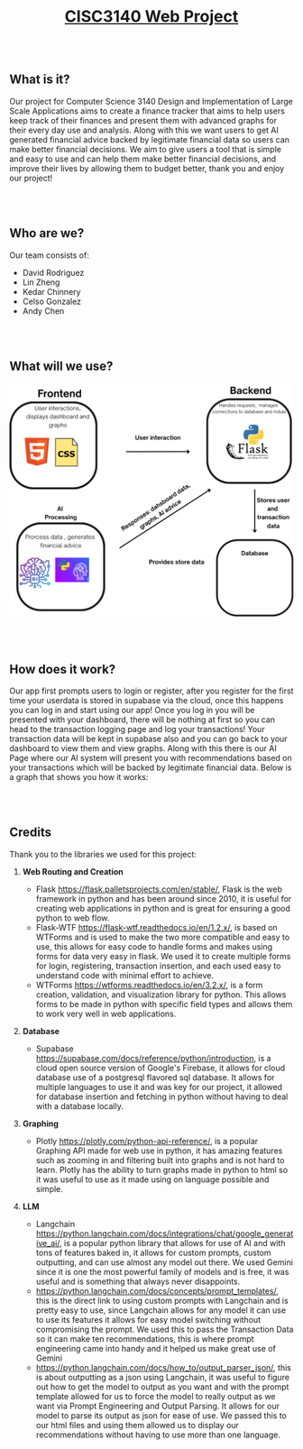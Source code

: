 <div align="center">  
  <p align='center'>
    <a href='https://github.com/drod75/cisc3140-project'><h1>CISC3140 Web Project</h1></a>
  </p>
</div>

<br><br>

## What is it?

Our project for Computer Science 3140 Design and Implementation of Large Scale Applications aims to create a finance tracker that aims to help users keep track of their finances and present them with advanced graphs for their every day use and analysis. Along with this we want users to get AI generated financial advice 
backed by legitimate financial data so users can make better financial decisions. We aim to give users a 
tool that is simple and easy to use and can help them make better financial decisions, and improve their lives by allowing them to budget better, thank you and enjoy our project!

<br><br>

## Who are we?

Our team consists of:

- David Rodriguez
- Lin Zheng
- Kedar Chinnery
- Celso Gonzalez
- Andy Chen

<br><br>

## What will we use?

![diagram](static/images/diagram.png)

<br><br>

## How does it work?

Our app first prompts users to login or register, after you register for the first time your userdata is stored in supabase via the cloud, once this happens you can log in and start using our app! Once you
log in you will be presented with your dashboard, there will be nothing at first so you can head to the 
transaction logging page and log your transactions! Your transaction data will be kept in supabase also and you can go back to your dashboard to view them and view graphs. Along with this there is our AI Page where
our AI system will present you with recommendations based on your transactions which will be backed by legitimate financial data. Below is a graph that shows you how it works: 

<br><br>

## Credits

Thank you to the libraries we used for this project:

1. **Web Routing and Creation**
    - Flask https://flask.palletsprojects.com/en/stable/, Flask is the web framework in python and has been around since 2010, it is useful for creating web applications in python and is great for ensuring a good python to web flow.
    - Flask-WTF https://flask-wtf.readthedocs.io/en/1.2.x/, is based on WTForms and is used to make the two more compatible and easy to use, this allows for easy code to handle forms and makes using forms for data very easy in flask. We used it to create multiple forms for login, registering, transaction insertion, and each used easy to understand code with minimal effort to achieve.
    - WTForms https://wtforms.readthedocs.io/en/3.2.x/, is a form creation, validation, and visualization library for python. This allows forms to be made in python with specific field types and allows them to work very well in web applications.

2. **Database**
    - Supabase https://supabase.com/docs/reference/python/introduction, is a cloud open source version of Google's Firebase, it allows for cloud database use of a postgresql  flavored sql database. It allows for multiple languages to use it and was key for our project, it allowed for database insertion and fetching in python without having to deal with a database locally.

3. **Graphing**
    - Plotly https://plotly.com/python-api-reference/, is a popular Graphing API made for web use in python, it has amazing features such as zooming in and filtering built into graphs and is not hard to learn. Plotly has the ability to turn graphs made in python to html so it was useful to use as it made using on language possible and simple.

4. **LLM**
    - Langchain https://python.langchain.com/docs/integrations/chat/google_generative_ai/, is a popular python library that allows for use of AI and with tons of features baked in, it allows for custom prompts, custom outputting, and can use almost any model out there. We used Gemini since it is one the most powerful family of models and is free, it was useful and is something that always never disappoints.
    - https://python.langchain.com/docs/concepts/prompt_templates/, this is the direct link to using custom prompts with Langchain and is pretty easy to use, since Langchain allows for any model it can use to use its features it allows for easy model switching without compromising the prompt. We used this to pass the Transaction Data so it can make ten recommendations, this is where prompt engineering came into handy and it helped us make great use of Gemini
    - https://python.langchain.com/docs/how_to/output_parser_json/, this is about outputting as a json using Langchain, it was useful to figure out how to get the model to output as you want and with the prompt template allowed for us to force the model to really output as we want via Prompt Engineering and Output Parsing. It allows for our model to parse its output as json for ease of use. We passed this to our html files and using them allowed us to display our recommendations without having to use more than one language.


